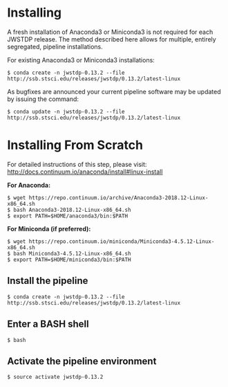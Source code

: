 
# Installing

A fresh installation of Anaconda3 or Miniconda3 is not required for each JWSTDP release. The method described here allows for multiple, entirely segregated, pipeline installations.

For existing Anaconda3 or Miniconda3 installations:

```
$ conda create -n jwstdp-0.13.2 --file http://ssb.stsci.edu/releases/jwstdp/0.13.2/latest-linux
```

As bugfixes are announced your current pipeline software may be updated by issuing the command:

```
$ conda update -n jwstdp-0.13.2 --file http://ssb.stsci.edu/releases/jwstdp/0.13.2/latest-linux
```

# Installing From Scratch

For detailed instructions of this step, please visit: http://docs.continuum.io/anaconda/install#linux-install

**For Anaconda:**

```
$ wget https://repo.continuum.io/archive/Anaconda3-2018.12-Linux-x86_64.sh
$ bash Anaconda3-2018.12-Linux-x86_64.sh
$ export PATH=$HOME/anaconda3/bin:$PATH
```

**For Miniconda (if preferred):**

```
$ wget https://repo.continuum.io/miniconda/Miniconda3-4.5.12-Linux-x86_64.sh
$ bash Miniconda3-4.5.12-Linux-x86_64.sh
$ export PATH=$HOME/miniconda3/bin:$PATH
```

## Install the pipeline

```
$ conda create -n jwstdp-0.13.2 --file http://ssb.stsci.edu/releases/jwstdp/0.13.2/latest-linux
```

## Enter a BASH shell

```
$ bash
```

## Activate the pipeline environment

```
$ source activate jwstdp-0.13.2
```

